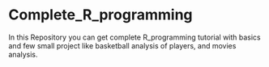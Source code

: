 # Complete_R_programming
In this Repository you can get complete R_programming tutorial with basics and few small project like basketball analysis of players, and movies analysis.
